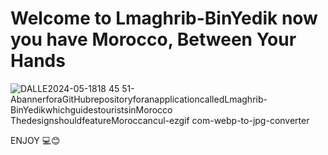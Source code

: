 # Welcome to Lmaghrib-BinYedik now you have Morocco, Between Your Hands
![DALLE2024-05-1818 45 51-AbannerforaGitHubrepositoryforanapplicationcalledLmaghrib-BinYedikwhichguidestouristsinMorocco ThedesignshouldfeatureMoroccancul-ezgif com-webp-to-jpg-converter](https://github.com/Tensor-Titans/Lmaghrib-BinYedik/assets/49345542/63bd00a9-364f-40af-8dd0-1df62d85f190)

ENJOY 💻😊
